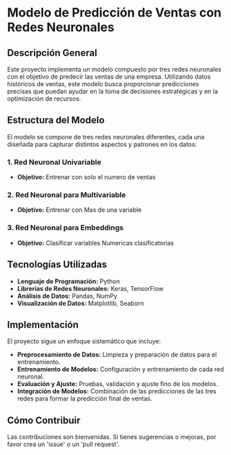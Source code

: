 # Modelo de Predicción de Ventas con Redes Neuronales

## Descripción General
Este proyecto implementa un modelo compuesto por tres redes neuronales con el objetivo de predecir las ventas de una empresa. Utilizando datos históricos de ventas, este modelo busca proporcionar predicciones precisas que puedan ayudar en la toma de decisiones estratégicas y en la optimización de recursos.

## Estructura del Modelo
El modelo se compone de tres redes neuronales diferentes, cada una diseñada para capturar distintos aspectos y patrones en los datos:

### 1. Red Neuronal Univariable
- **Objetivo:** Entrenar con solo el numero de ventas

### 2. Red Neuronal para Multivariable
- **Objetivo:** Entrenar con Mas de una variable

### 3. Red Neuronal para Embeddings
- **Objetivo:** Clasificar variables Numericas clasificatorias

## Tecnologías Utilizadas
- **Lenguaje de Programación:** Python
- **Librerías de Redes Neuronales:** Keras, TensorFlow
- **Análisis de Datos:** Pandas, NumPy
- **Visualización de Datos:** Matplotlib, Seaborn

## Implementación
El proyecto sigue un enfoque sistemático que incluye:
- **Preprocesamiento de Datos:** Limpieza y preparación de datos para el entrenamiento.
- **Entrenamiento de Modelos:** Configuración y entrenamiento de cada red neuronal.
- **Evaluación y Ajuste:** Pruebas, validación y ajuste fino de los modelos.
- **Integración de Modelos:** Combinación de las predicciones de las tres redes para formar la predicción final de ventas.

## Cómo Contribuir
Las contribuciones son bienvenidas. Si tienes sugerencias o mejoras, por favor crea un 'issue' o un 'pull request'.


